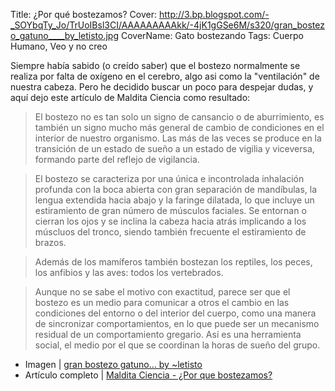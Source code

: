 Title: ¿Por qué bostezamos?
Cover: http://3.bp.blogspot.com/-_SOYbqTy_Jo/TrUoIBsl3CI/AAAAAAAAAkk/-4jK1gGSe6M/s320/gran_bostezo_gatuno____by_letisto.jpg
CoverName: Gato bostezando
Tags: Cuerpo Humano, Veo y no creo

Siempre había sabido (o creído saber) que el bostezo normalmente se realiza por falta de oxígeno en el cerebro, algo asi como la "ventilación" de nuestra cabeza. Pero he decidido buscar un poco para despejar dudas, y aquí dejo este artículo de Maldita Ciencia como resultado:

 > El bostezo no es tan solo un signo de cansancio o de aburrimiento, es también un signo mucho más general de cambio de condiciones en el interior de nuestro organismo. Las más de las veces se produce en la transición de un estado de sueño a un estado de vigilia y viceversa, formando parte del reflejo de vigilancia.

 > El bostezo se caracteriza por una única e incontrolada inhalación profunda con la boca abierta con gran separación de mandíbulas, la lengua extendida hacia abajo y la faringe dilatada, lo que incluye un estiramiento de gran número de músculos faciales. Se entornan o cierran los ojos y se inclina la cabeza hacia atrás implicando a los múscluos del tronco, siendo también frecuente el estiramiento de brazos.

 > Además de los mamíferos también bostezan los reptiles, los peces, los anfibios y las aves: todos los vertebrados.

 > Aunque no se sabe el motivo con exactitud, parece ser que el bostezo es un medio para comunicar a otros el cambio en las condiciones del entorno o del interior del cuerpo, como una manera de sincronizar comportamientos, en lo que puede ser un mecanismo residual de un comportamiento gregario. Así es una herramienta social, el medio por el que se coordinan la horas de sueño del grupo.

 - Imagen | [gran bostezo gatuno... by ~letisto](http://browse.deviantart.com/?qh=&section=&q=bostezo#/d13gw5r)
 - Artículo completo | [Maldita Ciencia - ¿Por que bostezamos?](http://malditaciencia.blogspot.com/2009/03/por-que-bostezamos.html)
